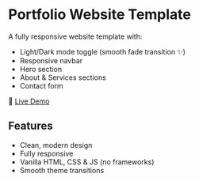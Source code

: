 # Portfolio Website Template

A fully responsive website template with:
- Light/Dark mode toggle (smooth fade transition ✨)
- Responsive navbar
- Hero section
- About & Services sections
- Contact form

🔗 [Live Demo](https://cjangon14.github.io/Website-Template/)

## Features
- Clean, modern design
- Fully responsive
- Vanilla HTML, CSS & JS (no frameworks)
- Smooth theme transitions

